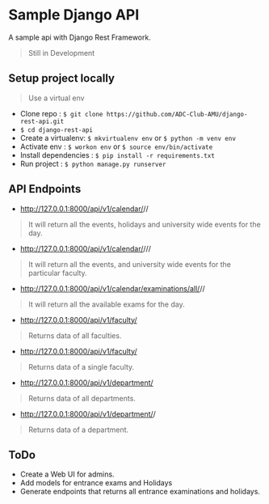 # Sample Django API
A sample api with Django Rest Framework.
> Still in Development

## Setup project locally
> Use a virtual env
* Clone repo : ```$ git clone https://github.com/ADC-Club-AMU/django-rest-api.git```
* ```$ cd django-rest-api```
* Create a virtualenv: ```$ mkvirtualenv env``` or ```$ python -m venv env```
* Activate env : ```$ workon env``` or ```$ source env/bin/activate```
* Install dependencies : ```$ pip install -r requirements.txt```
* Run project : ```$ python manage.py runserver```

## API Endpoints

* http://127.0.0.1:8000/api/v1/calendar/<year>/<month>/<day>
> It will return all the events, holidays and university wide events for the day.

* http://127.0.0.1:8000/api/v1/calendar/<faculty>/<year>/<month>/<day>
> It will return all the events, and university wide events for the particular faculty.

* http://127.0.0.1:8000/api/v1/calendar/examinations/all/<year>/<month>/<day>
> It will return all the available exams for the day.

* http://127.0.0.1:8000/api/v1/faculty/
> Returns data of all faculties.

* http://127.0.0.1:8000/api/v1/faculty/<faculty>
> Returns data of a single faculty.

* http://127.0.0.1:8000/api/v1/department/
> Returns data of all departments.

* http://127.0.0.1:8000/api/v1/department/<faculty>/<department>
> Returns data of a department.

## ToDo
* Create a Web UI for admins.
* Add models for entrance exams and Holidays
* Generate endpoints that returns all entrance examinations and holidays.

